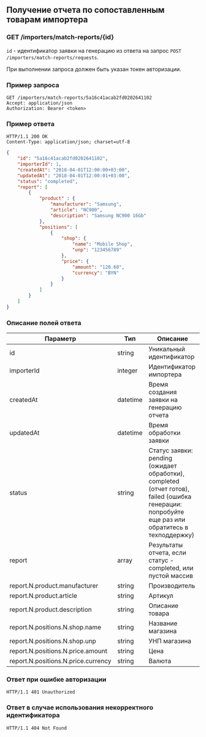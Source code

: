 ## Получение отчета по сопоставленным товарам импортера

### GET /importers/match-reports/{id}

`id` - идентификатор заявки на генерацию из ответа на запрос `POST /importers/match-reports/requests`.

При выполнении запроса должен быть указан токен авторизации.

### Пример запроса

```http
GET /importers/match-reports/5a16c41acab2fd0202641102
Accept: application/json
Authorization: Bearer <token>
```

### Пример ответа

```http
HTTP/1.1 200 OK
Content-Type: application/json; charset=utf-8
```
```json
{
    "id": "5a16c41acab2fd0202641102",
    "importerId": 1,
    "createdAt": "2018-04-01T12:00:00+03:00",
    "updatedAt": "2018-04-01T12:00:01+03:00",
    "status": "completed",
    "report": [
        {
            "product" : {
                "manufacturer": "Samsung",
                "article": "NC900",
                "description": "Samsung NC900 16Gb"
            },
            "positions": [
                {
                    "shop": {
                        "name": "Mobile Shop",
                        "unp": "123456789"
                    },
                    "price": {
                        "amount": "120.60",
                        "currency": "BYN"
                    }
                }
            ]
        }
    ]
}
```

### Описание полей ответа

|Параметр|Тип|Описание|
|---|---|---|
|id|string|Уникальный идентификатор|
|importerId|integer|Идентификатор импортера|
|createdAt|datetime|Время создания заявки на генерацию отчета|
|updatedAt|datetime|Время обработки заявки|
|status|string|Статус заявки: pending (ожидает обработки), completed (отчет готов), failed (ошибка генерации: попробуйте еще раз или обратитесь в техподдержку)|
|report|array|Результаты отчета, если статус - completed, или пустой массив|
|report.N.product.manufacturer|string|Производитель|
|report.N.product.article|string|Артикул|
|report.N.product.description|string|Описание товара|
|report.N.positions.N.shop.name|string|Название магазина|
|report.N.positions.N.shop.unp|string|УНП магазина|
|report.N.positions.N.price.amount|string|Цена|
|report.N.positions.N.price.currency|string|Валюта|

### Ответ при ошибке авторизации

```http
HTTP/1.1 401 Unauthorized
```

### Ответ в случае использования некорректного идентификатора

```http
HTTP/1.1 404 Not Found
```
